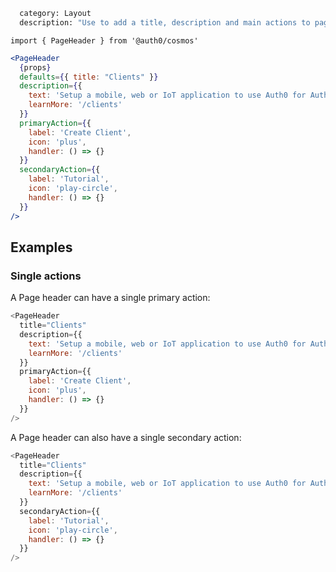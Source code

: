 ```meta
  category: Layout
  description: "Use to add a title, description and main actions to pages."
```

`import { PageHeader } from '@auth0/cosmos'`

```jsx
<PageHeader
  {props}
  defaults={{ title: "Clients" }}
  description={{
    text: 'Setup a mobile, web or IoT application to use Auth0 for Authentication.',
    learnMore: '/clients'
  }}
  primaryAction={{
    label: 'Create Client',
    icon: 'plus',
    handler: () => {}
  }}
  secondaryAction={{
    label: 'Tutorial',
    icon: 'play-circle',
    handler: () => {}
  }}
/>
```

## Examples

### Single actions

A Page header can have a single primary action:

```js
<PageHeader
  title="Clients"
  description={{
    text: 'Setup a mobile, web or IoT application to use Auth0 for Authentication.',
    learnMore: '/clients'
  }}
  primaryAction={{
    label: 'Create Client',
    icon: 'plus',
    handler: () => {}
  }}
/>
```

A Page header can also have a single secondary action:

```js
<PageHeader
  title="Clients"
  description={{
    text: 'Setup a mobile, web or IoT application to use Auth0 for Authentication.',
    learnMore: '/clients'
  }}
  secondaryAction={{
    label: 'Tutorial',
    icon: 'play-circle',
    handler: () => {}
  }}
/>
```

